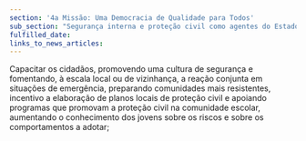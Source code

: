 ```yaml
---
section: '4a Missão: Uma Democracia de Qualidade para Todos'
sub_section: "Segurança interna e proteção civil como agentes do Estado de Direito"
fulfilled_date:
links_to_news_articles:
---
```


Capacitar os cidadãos, promovendo uma cultura de segurança e fomentando, à escala local ou de vizinhança, a reação conjunta em situações de emergência, preparando comunidades mais resistentes, incentivo a elaboração de planos locais de proteção civil e apoiando programas que promovam a proteção civil na comunidade escolar, aumentando o conhecimento dos jovens sobre os riscos e sobre os comportamentos a adotar;